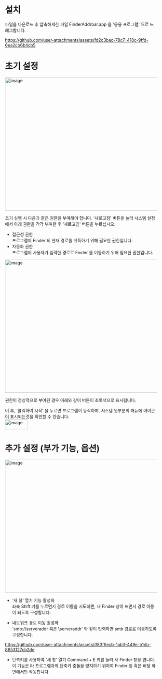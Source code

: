 # 설치

파일을 다운로드 후 압축해제한 파일 FinderAddrbar.app 을 '응용 프로그램' 으로 드래그합니다.

https://github.com/user-attachments/assets/fd2c3bac-78c7-418c-9ffd-6ea2cb6b4cb5

# 초기 설정

<img width="612" height="440" alt="image" src="https://github.com/user-attachments/assets/0368e23b-949b-4101-8e5d-e7b11f5d62cf" />

초기 실행 시 다음과 같은 권한을 부여해야 합니다.
'새로고침' 버튼을 눌러 시스템 설정에서 아래 권한을 각각 부여한 후 '새로고침' 버튼을 누르십시오.

* 접근성 권한\
  프로그램이 Finder 의 현재 경로를 취득하기 위해 필요한 권한입니다.
* 자동화 권한\
  프로그램이 사용자가 입력한 경로로 Finder 를 이동하기 위해 필요한 권한입니다.

<img width="612" height="440" alt="image" src="https://github.com/user-attachments/assets/ed671018-aab8-4b06-9786-a98364953444" />

권한이 정상적으로 부여된 경우 아래와 같이 버튼이 초록색으로 표시됩니다.

이 후, '클릭하여 시작' 을 누르면 프로그램이 동작하며, 시스템 윗부분의 매뉴에 아이콘이 표시되는것을 확인할 수 있습니다.\
<img width="74" height="35" alt="image" src="https://github.com/user-attachments/assets/9d3cf04b-ba17-4683-bd40-9af80b3aaeb1" />


# 추가 설정 (부가 기능, 옵션)

<img width="612" height="440" alt="image" src="https://github.com/user-attachments/assets/cac61694-cb66-43c0-8447-bc4dc0cc51ed" />

* '새 창' 열기 기능 활성화\
  좌측 Shift 키를 누르면서 경로 이동을 시도하면, 새 Finder 창이 뜨면서 경로 이동이 되도록 구성합니다.
  
* 네트워크 경로 이동 활성화\
  'smb://serveraddr 혹은 \\serveraddr' 와 같이 입력하면 smb 경로로 이동하도록 구성합니다.

https://github.com/user-attachments/assets/083f9ecb-1ab3-449e-b1db-8853127cb2de

* 단축키를 사용하여 '새 창' 열기
  Command + E 키를 눌러 새 Finder 창을 엽니다.\
  이 기능은 타 프로그램과의 단축키 충돌을 방지하기 위하여 Finder 창 혹은 바탕 화면에서만 작동합니다.
